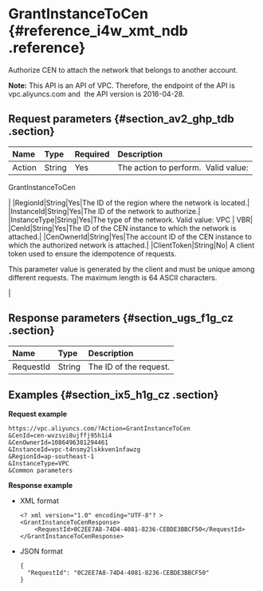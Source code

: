 # GrantInstanceToCen {#reference_i4w_xmt_ndb .reference}

Authorize CEN to attach the network that belongs to another account.

**Note:** This API is an API of VPC. Therefore, the endpoint of the API is vpc.aliyuncs.com and  the API version is 2016-04-28.

## Request parameters {#section_av2_ghp_tdb .section}

|Name|Type|Required|Description|
|:---|:---|:-------|:----------|
|Action|String|Yes| The action to perform.  Valid value:

 GrantInstanceToCen

 |
|RegionId|String|Yes|The ID of the region where the network is located.|
|InstanceId|String|Yes|The ID of the network to authorize.|
|InstanceType|String|Yes|The type of the network. Valid value: VPC | VBR|
|CenId|String|Yes|The ID of the CEN instance to which the network is attached.|
|CenOwnerId|String|Yes|The account ID of the CEN instance to which the authorized network is attached.|
|ClientToken|String|No| A client token used to ensure the idempotence of requests. 

 This parameter value is generated by the client and must be unique among different requests. The maximum length is 64 ASCII characters.

 |

## Response parameters {#section_ugs_f1g_cz .section}

|Name|Type|Description|
|:---|:---|:----------|
|RequestId|String|The ID of the request.|

## Examples {#section_ix5_h1g_cz .section}

**Request example**

``` {#createVPCpub}
https://vpc.aliyuncs.com/?Action=GrantInstanceToCen
&CenId=cen-wvzsvi8ujffj95h1i4
&CenOwnerId=1086496381294461
&InstanceId=vpc-t4nsmy2lskkven1nfawzg
&RegionId=ap-southeast-1
&InstanceType=VPC
&Common parameters
```

**Response example**

-   XML format

    ```
    <? xml version="1.0" encoding="UTF-8"? >
    <GrantInstanceToCenResponse>
        <RequestId>0C2EE7A8-74D4-4081-8236-CEBDE3BBCF50</RequestId>
    </GrantInstanceToCenResponse>
    ```

-   JSON format

    ```
    {
      "RequestId": "0C2EE7A8-74D4-4081-8236-CEBDE3BBCF50"
    }
    ```


